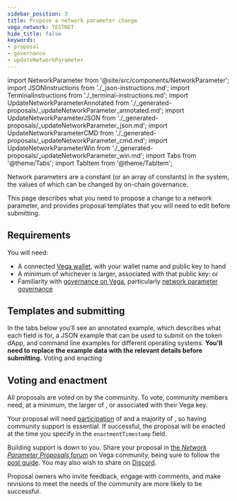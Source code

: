 ```yaml
---
sidebar_position: 3
title: Propose a network parameter change
vega_network: TESTNET
hide_title: false
keywords:
- proposal
- governance
- updateNetworkParameter
---
```

import NetworkParameter from '@site/src/components/NetworkParameter';
import JSONInstructions from './_json-instructions.md';
import TerminalInstructions from './_terminal-instructions.md';
import UpdateNetworkParameterAnnotated from './_generated-proposals/_updateNetworkParameter_annotated.md';
import UpdateNetworkParameterJSON from './_generated-proposals/_updateNetworkParameter_json.md';
import UpdateNetworkParameterCMD from './_generated-proposals/_updateNetworkParameter_cmd.md';
import UpdateNetworkParameterWin from './_generated-proposals/_updateNetworkParameter_win.md';
import Tabs from '@theme/Tabs';
import TabItem from '@theme/TabItem';

Network parameters are a constant (or an array of constants) in the system, the values of which can be changed by on-chain governance.

This page describes what you need to propose a change to a network parameter, and provides proposal templates that you will need to edit before submitting.

## Requirements

You will need:
* A connected [Vega wallet](../../tools/vega-wallet/index.md), with your wallet name and public key to hand
* A minimum of whichever is larger, associated with that public key: <NetworkParameter frontMatter={frontMatter} param="governance.proposal.updateNetParam.minProposerBalance" hideName={true} suffix="tokens"/> or <NetworkParameter frontMatter={frontMatter} param="spam.protection.proposal.min.tokens"  formatter="governanceToken" hideName={true} suffix="tokens"/>
* Familiarity with [governance on Vega](../../concepts/vega-protocol.md#governance), particularly [network parameter governance](../../concepts/vega-protocol#network-parameter-governance)

## Templates and submitting
In the tabs below you'll see an annotated example, which describes what each field is for, a JSON example that can be used to submit on the token dApp, and command line examples for different operating systems. **You'll need to replace the example data with the relevant details before submitting.**
Voting and enacting
<Tabs groupId="updateNetworkParameter">
  <TabItem value="annotated" label="Annotated example">
    <UpdateNetworkParameterAnnotated />
  </TabItem>
  <TabItem value="json" label="Token dApp (JSON)">
		<JSONInstructions />
		<UpdateNetworkParameterJSON />
  </TabItem>
  <TabItem value="cmd" label="Command line (Linux / OSX)">
		<TerminalInstructions />
		<UpdateNetworkParameterCMD />
  </TabItem>
  <TabItem value="win" label="Command line (Windows)">
		<TerminalInstructions />
		<UpdateNetworkParameterWin />
  </TabItem>
</Tabs>

## Voting and enactment
All proposals are voted on by the community. To vote, community members need, at a minimum, the larger of <NetworkParameter frontMatter={frontMatter} param="governance.proposal.updateNetParam.minVoterBalance" suffix="tokens" hideName={true} formatter="governanceToken" />, or <NetworkParameter formatter="governanceToken" frontMatter={frontMatter} param="spam.protection.voting.min.tokens" suffix="tokens" hideName={true} /> associated with their Vega key. 

Your proposal will need [participation](../../concepts/vega-protocol#how-the-outcome-is-calculated) of <NetworkParameter frontMatter={frontMatter} param="governance.proposal.updateNetParam.requiredParticipation" formatter="percent" hideName={true} /> and a majority of <NetworkParameter frontMatter={frontMatter} param="governance.proposal.updateNetParam.requiredMajority" formatter="percent" hideName={true} />, so having community support is essential. If successful, the proposal will be enacted at the time you specify in the `enactmentTimestamp` field.

Building support is down to you. Share your proposal in [the _Network Parameter Proposals_ forum](https://community.vega.xyz/c/fairground-testnet-governance/network-parameter-proposals-testnet/34) on Vega community, being sure to follow the [post guide](https://community.vega.xyz/t/guide-to-network-governance-on-fairground-testnet/4018). You may also wish to share on [Discord](https://vega.xyz/discord).

Proposal owners who invite feedback, engage with comments, and make revisions to meet the needs of the community are more likely to be successful.

